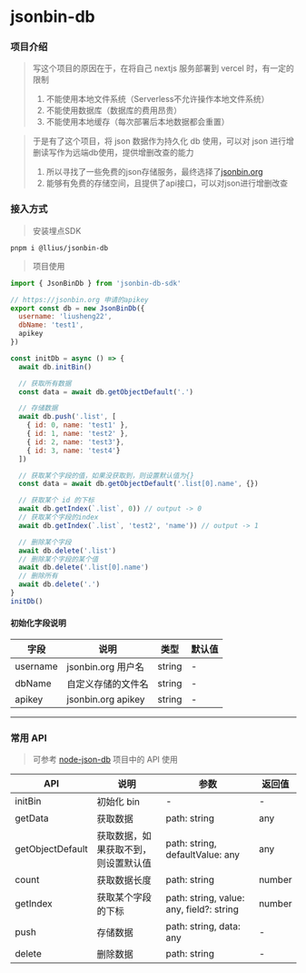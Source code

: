# jsonbin-db

### 项目介绍
> 写这个项目的原因在于，在将自己 nextjs 服务部署到 vercel 时，有一定的限制
> 1. 不能使用本地文件系统（Serverless不允许操作本地文件系统）
> 2. 不能使用数据库（数据库的费用昂贵）
> 3. 不能使用本地缓存（每次部署后本地数据都会重置）

> 于是有了这个项目，将 json 数据作为持久化 db 使用，可以对 json 进行增删读写作为远端db使用，提供增删改查的能力
> 1. 所以寻找了一些免费的json存储服务，最终选择了[jsonbin.org](https://jsonbin.org)
> 2. 能够有免费的存储空间，且提供了api接口，可以对json进行增删改查


### 接入方式
> 安装埋点SDK
```shell
pnpm i @llius/jsonbin-db
```

> 项目使用
```javascript
import { JsonBinDb } from 'jsonbin-db-sdk'

// https://jsonbin.org 申请的apikey
export const db = new JsonBinDb({
  username: 'liusheng22',
  dbName: 'test1',
  apikey
})

const initDb = async () => {
  await db.initBin()

  // 获取所有数据
  const data = await db.getObjectDefault('.')

  // 存储数据
  await db.push('.list', [
    { id: 0, name: 'test1' },
    { id: 1, name: 'test2' },
    { id: 2, name: 'test3'},
    { id: 3, name: 'test4'}
  ])

  // 获取某个字段的值，如果没获取到，则设置默认值为{}
  const data = await db.getObjectDefault('.list[0].name', {})

  // 获取某个 id 的下标
  await db.getIndex(`.list`, 0)) // output -> 0
  // 获取某个字段的index
  await db.getIndex(`.list`, 'test2', 'name')) // output -> 1

  // 删除某个字段
  await db.delete('.list')
  // 删除某个字段的某个值
  await db.delete('.list[0].name')
  // 删除所有
  await db.delete('.')
}
initDb()
```

#### 初始化字段说明
| 字段 | 说明 | 类型 | 默认值 |
| --- | --- | --- | --- |
| username | jsonbin.org 用户名 | string | - |
| dbName | 自定义存储的文件名 | string | - |
| apikey | jsonbin.org apikey | string | - |

---

### 常用 API
> 可参考 [node-json-db](https://www.npmjs.com/package/node-json-db) 项目中的 API 使用

| API | 说明 | 参数 | 返回值 |
| --- | --- | --- | --- |
| initBin | 初始化 bin | - | - |
| getData | 获取数据 | path: string | any |
| getObjectDefault | 获取数据，如果获取不到，则设置默认值 | path: string, defaultValue: any | any |
| count | 获取数据长度 | path: string | number |
| getIndex | 获取某个字段的下标 | path: string, value: any, field?: string | number |
| push | 存储数据 | path: string, data: any | - |
| delete | 删除数据 | path: string | - |
